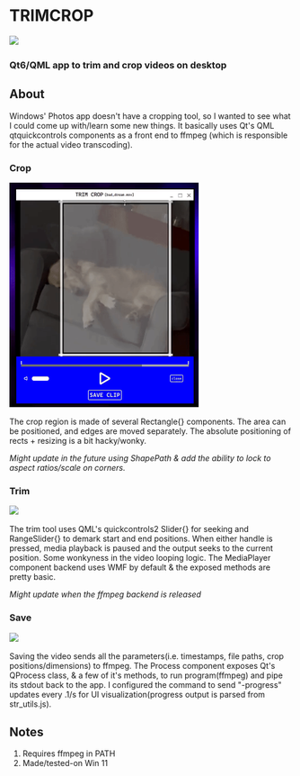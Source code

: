 # TRIMCROP
![](https://github.com/pnwheeler/TRIMCROP/blob/main/TRIMCROP/TRIM_CROP.ico)
### Qt6/QML app to trim and crop videos on desktop

## About
Windows' Photos app doesn't have a cropping tool, so I wanted to see what I could come up with/learn some new things. 
It basically uses Qt's QML qtquickcontrols components as a front end to ffmpeg (which is responsible for the actual video transcoding). 

### Crop
<p> <img width="337" height="auto" src="https://github.com/pnwheeler/TRIMCROP/blob/main/gifs/crop_move.gif"> </p>
The crop region is made of several Rectangle{} components. The area can be positioned, and edges are moved separately.
The absolute positioning of rects + resizing is a bit hacky/wonky. 

*Might update in the future using ShapePath & add the ability to lock to aspect ratios/scale on corners.*

### Trim
<p> <img width="337" height="auto" src="https://github.com/pnwheeler/TRIMCROP/blob/main/gifs/adjust_timeline.gif"> </p>
The trim tool uses QML's quickcontrols2 Slider{} for seeking and RangeSlider{} to demark start and end positions. When either handle is pressed, media playback is paused and the output seeks to the current position. 
Some wonkyness in the video looping logic. The MediaPlayer component backend uses WMF by default & the exposed methods are pretty basic. 

*Might update when the ffmpeg backend is released*

### Save
<p> <img width="330" height="auto" src="https://github.com/pnwheeler/TRIMCROP/blob/main/gifs/save.gif"> </p>
Saving the video sends all the parameters(i.e. timestamps, file paths, crop positions/dimensions) to ffmpeg. 
The Process component exposes Qt's QProcess class, & a few of it's methods, to run program(ffmpeg) and pipe its stdout back to the app. 
I configured the command to send "-progress" updates every .1/s for UI visualization(progress output is parsed from str_utils.js).

## Notes
1. Requires ffmpeg in PATH
2. Made/tested-on Win 11 


